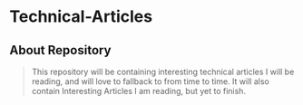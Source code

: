 # Technical-Articles

## About Repository

> This repository will be containing interesting technical articles I will be reading, and will love to fallback to from time to time.
> It will also contain Interesting Articles I am reading, but yet to finish.
